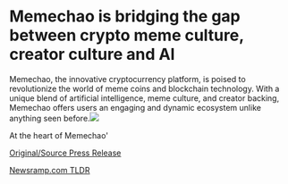 # Memechao is bridging the gap between crypto meme culture, creator culture and AI

Memechao, the innovative cryptocurrency platform, is poised to revolutionize the world of meme coins and blockchain technology. With a unique blend of artificial intelligence, meme culture, and creator backing, Memechao offers users an engaging and dynamic ecosystem unlike anything seen before.![](https://blockchainwire.s3.amazonaws.com/Etkaan/editor_image/32a3f932-abd8-45e1-8393-f455fb61075a.jpeg)

At the heart of Memechao' 

[Original/Source Press Release](https://blockchainwire.io/press-release/memechao-is-bridging-the-gap-between-crypto-meme-culture-creator-culture-and-ai) 

[Newsramp.com TLDR](https://newsramp.com/None) 